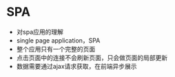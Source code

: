# SPA
* 对spa应用的理解
* single page application，SPA
* 整个应用只有一个完整的页面
* 点击页面中的连接不会刷新页面，只会做页面的局部更新
* 数据需要通过ajax请求获取，在前端异步展示